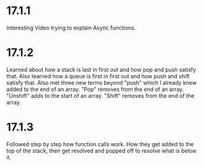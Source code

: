 # 17.1.1

Interesting Video trying to explain Async functions.

# 17.1.2

Learned about how a stack is last in first out and how pop and push satisfy that.
Also learned how a queue is first in first out and how push and shift satisfy that.
Also met three new terms beyond "push" which I already knew added to the end of an array.
"Pop" removes from the end of an array.
"Unshift" adds to the start of an array.
"Shift" removes from the end of the array.

# 17.1.3

Followed step by step how function calls work. How they get added to the top of the stack, then get resolved and popped off to resolve what is below it.
